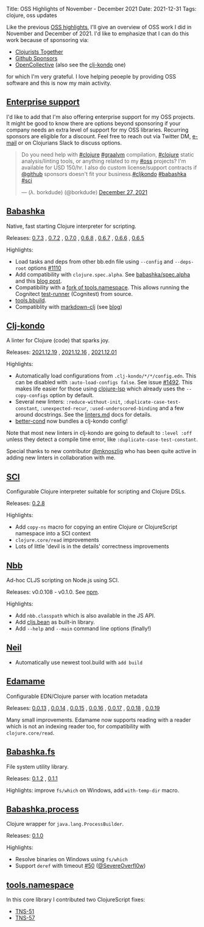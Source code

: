 Title: OSS Highlights of November - December 2021
Date: 2021-12-31
Tags: clojure, oss updates

Like the previous [OSS highlights](oss-highlights-sep-oct-2021.html), I'll give
an overview of OSS work I did in November and December of 2021. I'd like to
emphasize that I can do this work because of sponsoring via:

- [Clojurists Together](https://www.clojuriststogether.org/)
- [Github Sponsors](https://github.com/sponsors/borkdude)
- [OpenCollective](https://opencollective.com/babashka) (also see the [clj-kondo](https://opencollective.com/clj-kondo) one)

for which I'm very grateful. I love helping peoeple by providing OSS software
and this is now my main activity.

<h2><a name="enterprise-support"><a href="#enterprise-support">Enterprise support</a></a></h2>
<!-- old name -->
<a name="commercial-oss-support"><a href="#commercial-oss-support"></a></a>

I'd like to add that I'm also offering enterprise support for my OSS
projects. It might be good to know there are options beyond sponsoring if your
company needs an extra level of support for my OSS libraries. Recurring sponsors
are eligible for a discount. Feel free to reach out via Twitter DM,
[e-mail](mailto:michielborkent@gmail.com) or on Clojurians Slack to discuss options.

<blockquote class="twitter-tweet"><p lang="en" dir="ltr">Do you need help with <a href="https://twitter.com/hashtag/clojure?src=hash&amp;ref_src=twsrc%5Etfw">#clojure</a> <a href="https://twitter.com/hashtag/graalvm?src=hash&amp;ref_src=twsrc%5Etfw">#graalvm</a> compilation, <a href="https://twitter.com/hashtag/clojure?src=hash&amp;ref_src=twsrc%5Etfw">#clojure</a> static analysis/linting tools, or anything related to my <a href="https://twitter.com/hashtag/oss?src=hash&amp;ref_src=twsrc%5Etfw">#oss</a> projects? I&#39;m available for USD 150/hr. I also do custom license/support contracts if <a href="https://twitter.com/github?ref_src=twsrc%5Etfw">@github</a> sponsors doesn&#39;t fit your business.<a href="https://twitter.com/hashtag/cljkondo?src=hash&amp;ref_src=twsrc%5Etfw">#cljkondo</a> <a href="https://twitter.com/hashtag/babashka?src=hash&amp;ref_src=twsrc%5Etfw">#babashka</a> <a href="https://twitter.com/hashtag/sci?src=hash&amp;ref_src=twsrc%5Etfw">#sci</a></p>&mdash; (λ. borkdude) (@borkdude) <a href="https://twitter.com/borkdude/status/1475416703198707718?ref_src=twsrc%5Etfw">December 27, 2021</a></blockquote> <script async src="https://platform.twitter.com/widgets.js" charset="utf-8"></script>

## [Babashka](https://github.com/babashka/babashka)

Native, fast starting Clojure interpreter for scripting.

Releases: [0.7.3](https://github.com/babashka/babashka/blob/master/CHANGELOG.md#073-2021-12-30)
, [0.7.2](https://github.com/babashka/babashka/blob/master/CHANGELOG.md#072-2021-12-29)
, [0.7.0](https://github.com/babashka/babashka/blob/master/CHANGELOG.md#070-2021-12-10)
, [0.6.8](https://github.com/babashka/babashka/blob/master/CHANGELOG.md#068-2021-12-02)
, [0.6.7](https://github.com/babashka/babashka/blob/master/CHANGELOG.md#067-2021-11-29)
, [0.6.6](https://github.com/babashka/babashka/blob/master/CHANGELOG.md#066-2021-11-29)
, [0.6.5](https://github.com/babashka/babashka/blob/master/CHANGELOG.md#065-2021-11-13)

Highlights:

- Load tasks and deps from other bb.edn file using `--config` and `--deps-root` options [#1110](https://github.com/babashka/babashka/issues/1110)
- Add compatibility with `clojure.spec.alpha`. See
  [babashka/spec.alpha](https://github.com/babashka/spec.alpha) and this [blog
  post](https://blog.michielborkent.nl/using-clojure-spec-alpha-with-babashka.html).
- Compatibility with a [fork of
  tools.namespace](https://github.com/babashka/tools.namespace). This allows
  running the Cognitect
  [test-runner](https://github.com/cognitect-labs/test-runner) (Cognitest) from source.
- [tools.bbuild](https://github.com/babashka/tools.bbuild).
- Compatiblity with [markdown-clj](https://github.com/yogthos/markdown-clj) (see [blog](https://blog.michielborkent.nl/markdown-clj-babashka-compatible.html))

## [Clj-kondo](https://github.com/clj-kondo/clj-kondo)

A linter for Clojure (code) that sparks joy.

Releases: [2021.12.19](https://github.com/clj-kondo/clj-kondo/blob/master/CHANGELOG.md#20211219)
, [2021.12.16](https://github.com/clj-kondo/clj-kondo/blob/master/CHANGELOG.md#20211216)
, [2021.12.01](https://github.com/clj-kondo/clj-kondo/blob/master/CHANGELOG.md#20211201)

Highlights:

- Automatically load configurations from `.clj-kondo/*/*/config.edn`. This can
  be disabled with `:auto-load-configs false`.  See issue
  [#1492](https://github.com/clj-kondo/clj-kondo/issues/1492). This makes life
  easier for those using
  [clojure-lsp](https://github.com/clojure-lsp/clojure-lsp) which already uses
  the `--copy-configs` option by default.
- Several new linters: `:reduce-without-init`, `:duplicate-case-test-constant`,
  `:unexpected-recur`, `:used-underscored-binding` and a few around
  docstrings. See the
  [linters.md](https://github.com/clj-kondo/clj-kondo/blob/master/doc/linters.md)
  docs for details.
- [better-cond](https://github.com/Engelberg/better-cond) now bundles a clj-kondo config!

Note that most new linters in clj-kondo are going to default to `:level :off`
unless they detect a compile time error, like `:duplicate-case-test-constant`.

Special thanks to new contributor [@mknoszlig](https://github.com/mknoszlig) who
has been quite active in adding new linters in collaboration with me.

## [SCI](https://github.com/babashka/sci)

Configurable Clojure interpreter suitable for scripting and Clojure DSLs.

Releases: [0.2.8](https://github.com/babashka/sci/blob/master/CHANGELOG.md#v028)

Highlights:

- Add `copy-ns` macro for copying an entire Clojure or ClojureScript namespace into a SCI context
- `clojure.core/read` improvements
- Lots of little 'devil is in the details' correctness improvements

## [Nbb](https://github.com/babashka/nbb)

Ad-hoc CLJS scripting on Node.js using SCI.

Releases: v0.0.108 - v0.1.0. See [npm](https://www.npmjs.com/package/nbb).

Highlights:

- Add `nbb.classpath` which is also available in the JS API.
- Add [cljs.bean](https://github.com/mfikes/cljs-bean) as built-in library.
- Add `--help` and `--main` command line options (finally!)

## [Neil](https://github.com/babashka/neil)

- Automatically use newest tool.build with `add build`

## [Edamame](https://github.com/borkdude/edamame)

Configurable EDN/Clojure parser with location metadata

Releases: [0.0.13](https://github.com/borkdude/edamame/blob/master/CHANGELOG.md#0013)
, [0.0.14](https://github.com/borkdude/edamame/blob/master/CHANGELOG.md#0014)
, [0.0.15](https://github.com/borkdude/edamame/blob/master/CHANGELOG.md#0015)
, [0.0.16](https://github.com/borkdude/edamame/blob/master/CHANGELOG.md#0016)
, [0.0.17](https://github.com/borkdude/edamame/blob/master/CHANGELOG.md#0017)
, [0.0.18](https://github.com/borkdude/edamame/blob/master/CHANGELOG.md#0018)
, [0.0.19](https://github.com/borkdude/edamame/blob/master/CHANGELOG.md#0019)

Many small improvements. Edamame now supports reading with a reader which is not
an indexing reader too, for compatibility with `clojure.core/read`.

## [Babashka.fs](https://github.com/babashka/fs)

File system utility library.

Releases: [0.1.2](https://github.com/babashka/fs/blob/master/CHANGELOG.md#v012)
, [0.1.1](https://github.com/babashka/fs/blob/master/CHANGELOG.md#v011)

Highlights: improve `fs/which` on Windows, add `with-temp-dir` macro.

## [Babashka.process](https://github.com/babashka/process)

Clojure wrapper for `java.lang.ProcessBuilder`.

Releases: [0.1.0](https://github.com/babashka/fs/blob/master/CHANGELOG.md#010)

Highlights:

- Resolve binaries on Windows using `fs/which`
- Support `deref` with timeout [#50](https://github.com/babashka/process/issues/50) ([@SevereOverfl0w](https://github.com/SevereOverfl0w))

## [tools.namespace](https://github.com/clojure/tools.namespace)

In this core library I contributed two ClojureScript fixes:

- [TNS-51](https://github.com/clojure/tools.namespace/commit/180c162f1330d5295b8e5d47bc65cbf3ef1e8eb2)
- [TNS-57](https://github.com/clojure/tools.namespace/commit/f40c9e58278acb152c7b8c1c21a6b10795a99e8a)
